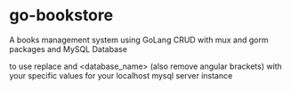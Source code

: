 # go-bookstore

A books management system using GoLang CRUD 
with mux and gorm packages and MySQL Database

to use replace <user> <password> and <database_name> (also remove angular brackets)
with your specific values for your localhost mysql server instance
